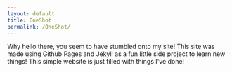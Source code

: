 ```yaml
---
layout: default
title: OneShot
permalink: /OneShot/
---
```


Why hello there, you seem to have stumbled onto my site!
This site was made using Github Pages and Jekyll as a fun little side project to learn new things!
This simple website is just filled with things I've done!


